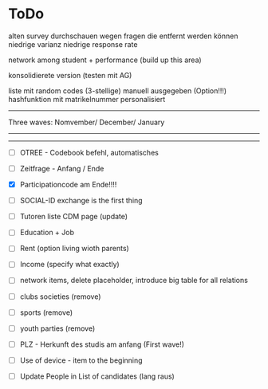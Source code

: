 # ToDo

alten survey durchschauen wegen fragen die entfernt werden können 
    niedrige varianz
    niedrige response rate 

network among student + performance (build up this area)

konsolidierete version (testen mit AG)

liste mit random codes (3-stellige) manuell ausgegeben (Option!!!)
    hashfunktion mit matrikelnummer 
    personalisiert 

***

Three waves: Nomvember/ December/ January 

***

***
- [ ] OTREE - Codebook befehl, automatisches 
- [ ] Zeitfrage - Anfang / Ende
- [x] Participationcode am Ende!!!!
- [ ] SOCIAL-ID exchange is the first thing 
- [ ] Tutoren liste CDM page (update)
- [ ] Education + Job 
- [ ] Rent (option living wioth parents)
- [ ] Income (specify what exactly)
- [ ] network items, delete placeholder, introduce big table for all relations 
- [ ] clubs societies (remove)
- [ ] sports (remove)
- [ ] youth parties (remove)

- [ ] PLZ - Herkunft des studis am anfang (First wave!)
- [ ] Use of device - item to the beginning 
- [ ] Update People in List of candidates (lang raus)